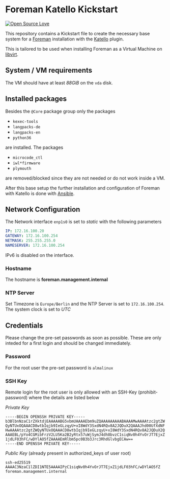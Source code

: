 # Foreman Katello Kickstart
[![Open Source Love](https://badges.frapsoft.com/os/v1/open-source.png?v=103)](https://github.com/ellerbrock/open-source-badges/)

This repository contains a Kickstart file to create the necessary base system for a [Foreman](https://www.theforeman.org/) installation with the [Katello](https://theforeman.org/plugins/katello/) plugin.

This is tailored to be used when installing Foreman as a Virtual Machine on [libvirt](https://libvirt.org/).

## System / VM requirements
The VM should have at least _88GiB_ on the `vda` disk.

## Installed packages
Besides the `@Core` package group only the packages
- `kexec-tools`
- `langpacks-de`
- `langpacks-en`
- `python36`

are installed. The packages
- `microcode_ctl`
- `iwl*firmware`
- `plymouth`

are removed/blocked since they are not needed or do not work inside a VM.

After this base setup the further installation and configuration of Foreman with Katello is done with [Ansible](https://www.ansible.com/).

## Network Configuration 
The Network interface `enp1s0` is set to _static_ with the following parameters
```yaml
IP: 172.16.100.20
GATEWAY: 172.16.100.254
NETMASK: 255.255.255.0
NAMESERVER: 172.16.100.254
```
IPv6 is disabled on the interface.

### Hostname
The hostname is **foreman.management.internal**

### NTP Server
Set Timezone is `Europe/Berlin` and the NTP Server is set to `172.16.100.254`.
The system clock is set to _UTC_

## Credentials
Please change the pre-set passwords as soon as possible. These are only inteded for a first login and should be changed
immediately.

### Password
For the root user the pre-set password is `almalinux`

### SSH Key
Remote login for the root user is only allowed with an SSH-Key (prohibit-password) where the details are listed below

_Private Key_
```
-----BEGIN OPENSSH PRIVATE KEY-----
b3BlbnNzaC1rZXktdjEAAAAABG5vbmUAAAAEbm9uZQAAAAAAAAABAAAAMwAAAAtzc2gtZW
QyNTUxOQAAACD8wtbIqjb9IeGLzqyU+xI8WdY3SxdN4RQv8A2JQDuX2QAAAJhd00UfXdNF
HwAAAAtzc2gtZWQyNTUxOQAAACD8wtbIqjb9IeGLzqyU+xI8WdY3SxdN4RQv8A2JQDuX2Q
AAAEBL/pYo4CGMibFrzV2LU5Ka2B2yRtx57uWjSymJ4dh8bvzC1siqNv0h4YvOrJT7EjxZ
1jdLF03hFC/wDYlAO5fZAAAAEmRlbm5pc0B3b3Jrc3RhdGlvbgECAw==
-----END OPENSSH PRIVATE KEY-----
```

_Public Key_ (already present in authorized_keys of user root)
```
ssh-ed25519 AAAAC3NzaC1lZDI1NTE5AAAAIPzC1siqNv0h4YvOrJT7EjxZ1jdLF03hFC/wDYlAO5fZ foreman.management.internal
```
